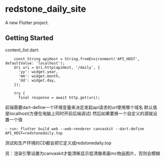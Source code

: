 # redstone_daily_site

A new Flutter project.

## Getting Started

content_list.dart:
```
    const String apiHost = String.fromEnvironment('API_HOST', defaultValue: 'localhost');
    Uri uri = Uri.http(apiHost, '/daily', {
      'yy': widget.year,
      'mm': widget.month,
      'dd': widget.day,
    });

    try {
      final response = await http.get(uri);
```
前端需要dart-define一个环境变量来决定发起api请求的url使用哪个域名
默认值是localhost(方便在电脑上同时开前后端调试)
然后如果要换一个自定义的源就设置一个值

```
- run: flutter build web --web-renderer canvaskit --dart-define API_HOST=redstonedaily.top
```
测试和生产环境的CD都会把它定义成redstonedaily.top

另：渲染引擎设置为canvaskit才能清晰显示低清像素画mc物品图片，否则会模糊